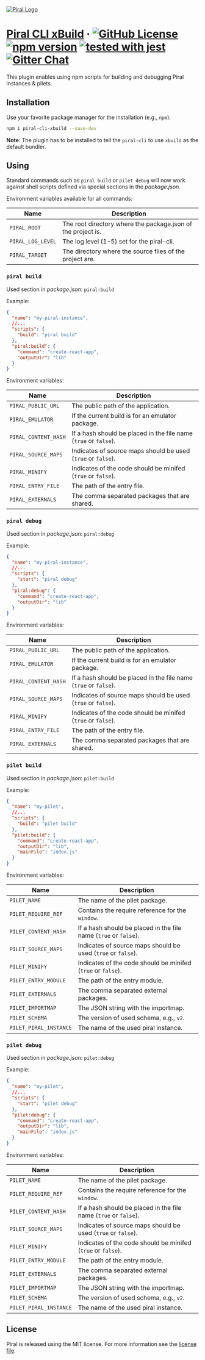 [![Piral Logo](https://github.com/smapiot/piral/raw/main/docs/assets/logo.png)](https://piral.io)

# [Piral CLI xBuild](https://piral.io) &middot; [![GitHub License](https://img.shields.io/badge/license-MIT-blue.svg)](https://github.com/smapiot/piral-cli-xbuild/blob/main/LICENSE) [![npm version](https://img.shields.io/npm/v/piral-cli-xbuild.svg?style=flat)](https://www.npmjs.com/package/piral-cli-xbuild) [![tested with jest](https://img.shields.io/badge/tested_with-jest-99424f.svg)](https://jestjs.io) [![Gitter Chat](https://badges.gitter.im/gitterHQ/gitter.png)](https://gitter.im/piral-io/community)

This plugin enables using npm scripts for building and debugging Piral instances & pilets.

## Installation

Use your favorite package manager for the installation (e.g., `npm`):

```sh
npm i piral-cli-xbuild --save-dev
```

**Note**: The plugin has to be installed to tell the `piral-cli` to use `xbuild` as the default bundler.

## Using

Standard commands such as `piral build` or `pilet debug` will now work against shell scripts defined via special sections in the *package.json*.

Environment variables available for all commands:

| Name                               | Description                                                       |
| ---------------------------------- | ----------------------------------------------------------------- |
| `PIRAL_ROOT`                       | The root directory where the package.json of the project is.      |
| `PIRAL_LOG_LEVEL`                  | The log level (1-5) set for the piral-cli.                        |
| `PIRAL_TARGET`                     | The directory where the source files of the project are.          |

### `piral build`

Used section in *package.json*: `piral:build`

Example:

```json
{
  "name": "my-piral-instance",
  //...
  "scripts": {
    "build": "piral build"
  },
  "piral:build": {
    "command": "create-react-app",
    "outputDir": "lib"
  }
}
```

Environment variables:

| Name                               | Description                                                       |
| ---------------------------------- | ----------------------------------------------------------------- |
| `PIRAL_PUBLIC_URL`                 | The public path of the application.                               |
| `PIRAL_EMULATOR`                   | If the current build is for an emulator package.                  |
| `PIRAL_CONTENT_HASH`               | If a hash should be placed in the file name (`true` or `false`).  |
| `PIRAL_SOURCE_MAPS`                | Indicates of source maps should be used (`true` or `false`).      |
| `PIRAL_MINIFY`                     | Indicates of the code should be minifed (`true` or `false`).      |
| `PIRAL_ENTRY_FILE`                 | The path of the entry file.                                       |
| `PIRAL_EXTERNALS`                  | The comma separated packages that are shared.                     |

### `piral debug`

Used section in *package.json*: `piral:debug`

Example:

```json
{
  "name": "my-piral-instance",
  //...
  "scripts": {
    "start": "piral debug"
  },
  "piral:debug": {
    "command": "create-react-app",
    "outputDir": "lib"
  }
}
```

Environment variables:

| Name                               | Description                                                       |
| ---------------------------------- | ----------------------------------------------------------------- |
| `PIRAL_PUBLIC_URL`                 | The public path of the application.                               |
| `PIRAL_EMULATOR`                   | If the current build is for an emulator package.                  |
| `PIRAL_CONTENT_HASH`               | If a hash should be placed in the file name (`true` or `false`).  |
| `PIRAL_SOURCE_MAPS`                | Indicates of source maps should be used (`true` or `false`).      |
| `PIRAL_MINIFY`                     | Indicates of the code should be minifed (`true` or `false`).      |
| `PIRAL_ENTRY_FILE`                 | The path of the entry file.                                       |
| `PIRAL_EXTERNALS`                  | The comma separated packages that are shared.                     |

### `pilet build`

Used section in *package.json*: `pilet:build`

Example:

```json
{
  "name": "my-pilet",
  //...
  "scripts": {
    "build": "pilet build"
  },
  "pilet:build": {
    "command": "create-react-app",
    "outputDir": "lib",
    "mainFile": "index.js"
  }
}
```

Environment variables:

| Name                               | Description                                                       |
| ---------------------------------- | ----------------------------------------------------------------- |
| `PILET_NAME`                       | The name of the pilet package.                                    |
| `PILET_REQUIRE_REF`                | Contains the require reference for the `window`.                  |
| `PILET_CONTENT_HASH`               | If a hash should be placed in the file name (`true` or `false`).  |
| `PILET_SOURCE_MAPS`                | Indicates of source maps should be used (`true` or `false`).      |
| `PILET_MINIFY`                     | Indicates of the code should be minifed (`true` or `false`).      |
| `PILET_ENTRY_MODULE`               | The path of the entry module.                                     |
| `PILET_EXTERNALS`                  | The comma separated external packages.                            |
| `PILET_IMPORTMAP`                  | The JSON string with the importmap.                               |
| `PILET_SCHEMA`                     | The version of used schema, e.g., `v2`.                           |
| `PILET_PIRAL_INSTANCE`             | The name of the used piral instance.                              |

### `pilet debug`

Used section in *package.json*: `pilet:debug`

Example:

```json
{
  "name": "my-pilet",
  //...
  "scripts": {
    "start": "pilet debug"
  },
  "pilet:debug": {
    "command": "create-react-app",
    "outputDir": "lib",
    "mainFile": "index.js"
  }
}
```

Environment variables:

| Name                               | Description                                                       |
| ---------------------------------- | ----------------------------------------------------------------- |
| `PILET_NAME`                       | The name of the pilet package.                                    |
| `PILET_REQUIRE_REF`                | Contains the require reference for the `window`.                  |
| `PILET_CONTENT_HASH`               | If a hash should be placed in the file name (`true` or `false`).  |
| `PILET_SOURCE_MAPS`                | Indicates of source maps should be used (`true` or `false`).      |
| `PILET_MINIFY`                     | Indicates of the code should be minifed (`true` or `false`).      |
| `PILET_ENTRY_MODULE`               | The path of the entry module.                                     |
| `PILET_EXTERNALS`                  | The comma separated external packages.                            |
| `PILET_IMPORTMAP`                  | The JSON string with the importmap.                               |
| `PILET_SCHEMA`                     | The version of used schema, e.g., `v2`.                           |
| `PILET_PIRAL_INSTANCE`             | The name of the used piral instance.                              |

## License

Piral is released using the MIT license. For more information see the [license file](./LICENSE).
